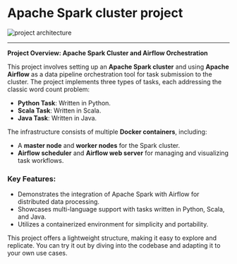 # Apache Spark cluster project
![project architecture]('sparkingflow.drawio.png')

---

**Project Overview: Apache Spark Cluster and Airflow Orchestration**  

This project involves setting up an **Apache Spark cluster** and using **Apache Airflow** as a data pipeline orchestration tool for task submission to the cluster. The project implements three types of tasks, each addressing the classic word count problem:  
- **Python Task**: Written in Python.  
- **Scala Task**: Written in Scala.  
- **Java Task**: Written in Java.  

The infrastructure consists of multiple **Docker containers**, including:  
- A **master node** and **worker nodes** for the Spark cluster.  
- **Airflow scheduler** and **Airflow web server** for managing and visualizing task workflows.  

### Key Features:  
- Demonstrates the integration of Apache Spark with Airflow for distributed data processing.  
- Showcases multi-language support with tasks written in Python, Scala, and Java.  
- Utilizes a containerized environment for simplicity and portability.  

This project offers a lightweight structure, making it easy to explore and replicate. You can try it out by diving into the codebase and adapting it to your own use cases.
